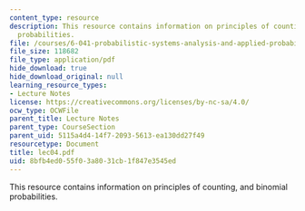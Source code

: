 ```yaml
---
content_type: resource
description: This resource contains information on principles of counting, and binomial
  probabilities.
file: /courses/6-041-probabilistic-systems-analysis-and-applied-probability-spring-2006/8bfb4ed055f03a8031cb1f847e3545ed_lec04.pdf
file_size: 118682
file_type: application/pdf
hide_download: true
hide_download_original: null
learning_resource_types:
- Lecture Notes
license: https://creativecommons.org/licenses/by-nc-sa/4.0/
ocw_type: OCWFile
parent_title: Lecture Notes
parent_type: CourseSection
parent_uid: 5115a4d4-14f7-2093-5613-ea130dd27f49
resourcetype: Document
title: lec04.pdf
uid: 8bfb4ed0-55f0-3a80-31cb-1f847e3545ed
---
```

This resource contains information on principles of counting, and binomial probabilities.